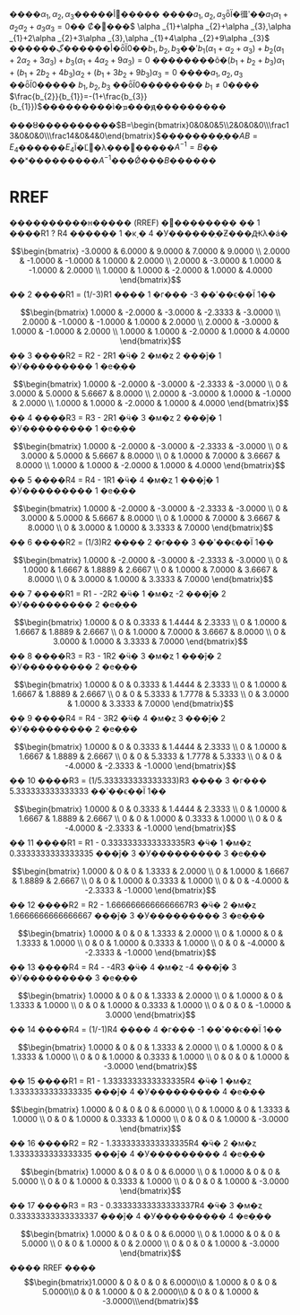 ����$\alpha _{1},\alpha _{2},\alpha _{3}$�����޹أ�����
����$a_{1},a_{2},a_{3}$ȫΪ�㣬ʹ��$a_{1}\alpha _{1}+a_{2}\alpha _{2}+a_{3}\alpha _{3}=0$��
Ȼ�󣬿���$ \alpha _{1}+\alpha _{2}+\alpha _{3},\alpha _{1}+2\alpha _{2}+3\alpha _{3},\alpha _{1}+4\alpha _{2}+9\alpha _{3}$ ������أ������ڲ�ȫΪ0��$b_{1},b_{2},b_{3}$��ʹ$b_{1}(\alpha _{1}+\alpha _{2}+\alpha _{3})+b_{2}(\alpha _{1}+2\alpha _{2}+3\alpha _{3})+b_{3}(\alpha _{1}+4\alpha _{2}+9\alpha _{3})=0$
��������õ�$(b_{1}+b_{2}+b_{3})\alpha _{1}+(b_{1}+2b_{2}+4b_{3})\alpha _{2}+(b_{1}+3b_{2}+9b_{3})\alpha _{3}=0$   ����$a_{1},a_{2},a_{3}$ ��ȫΪ0����� $b_{1},b_{2},b_{3}$ ��ȫΪ0�������� $b_{1}\neq 0$���� $\frac{b_{2}}{b_{1}}=-(1+\frac{b_{3}}{b_{1}})$���������ì�ܡ���ԭ���������

���ȣ����������$B=\begin{bmatrix}0&0&0&5\\2&0&0&0\\\frac13&0&0&0\\\frac14&0&4&0\end{bmatrix}$��������֪��$AB=E_4$������$E_4$Ϊ�Ľ׵�λ���󣩣�����$A^{-1}=B$��
��ˣ���������$A^{-1}$���Ǿ���$B$������

# RREF
����������н����� (RREF)
�𲽽��������
�� 1 ����R1 ? R4
������ 1 �к͵� 4 �У������ֵ�Ƶ���Ԫλ�á�

$$\begin{bmatrix} -3.0000 & 6.0000 & 9.0000 & 7.0000 & 9.0000 \\ 2.0000 & -1.0000 & -1.0000 & 1.0000 & 2.0000 \\ 2.0000 & -3.0000 & 1.0000 & -1.0000 & 2.0000 \\ 1.0000 & 1.0000 & -2.0000 & 1.0000 & 4.0000 \end{bmatrix}$$
�� 2 ����R1 = (1/-3)R1
���� 1 �г��� -3 ��ʹ��ϵ��Ϊ 1��

$$\begin{bmatrix} 1.0000 & -2.0000 & -3.0000 & -2.3333 & -3.0000 \\ 2.0000 & -1.0000 & -1.0000 & 1.0000 & 2.0000 \\ 2.0000 & -3.0000 & 1.0000 & -1.0000 & 2.0000 \\ 1.0000 & 1.0000 & -2.0000 & 1.0000 & 4.0000 \end{bmatrix}$$
�� 3 ����R2 = R2 - 2R1
�ӵ� 2 �м�ȥ 2 ���ĵ� 1 �У��������� 1 �е�ֵ��

$$\begin{bmatrix} 1.0000 & -2.0000 & -3.0000 & -2.3333 & -3.0000 \\ 0 & 3.0000 & 5.0000 & 5.6667 & 8.0000 \\ 2.0000 & -3.0000 & 1.0000 & -1.0000 & 2.0000 \\ 1.0000 & 1.0000 & -2.0000 & 1.0000 & 4.0000 \end{bmatrix}$$
�� 4 ����R3 = R3 - 2R1
�ӵ� 3 �м�ȥ 2 ���ĵ� 1 �У��������� 1 �е�ֵ��

$$\begin{bmatrix} 1.0000 & -2.0000 & -3.0000 & -2.3333 & -3.0000 \\ 0 & 3.0000 & 5.0000 & 5.6667 & 8.0000 \\ 0 & 1.0000 & 7.0000 & 3.6667 & 8.0000 \\ 1.0000 & 1.0000 & -2.0000 & 1.0000 & 4.0000 \end{bmatrix}$$
�� 5 ����R4 = R4 - 1R1
�ӵ� 4 �м�ȥ 1 ���ĵ� 1 �У��������� 1 �е�ֵ��

$$\begin{bmatrix} 1.0000 & -2.0000 & -3.0000 & -2.3333 & -3.0000 \\ 0 & 3.0000 & 5.0000 & 5.6667 & 8.0000 \\ 0 & 1.0000 & 7.0000 & 3.6667 & 8.0000 \\ 0 & 3.0000 & 1.0000 & 3.3333 & 7.0000 \end{bmatrix}$$
�� 6 ����R2 = (1/3)R2
���� 2 �г��� 3 ��ʹ��ϵ��Ϊ 1��

$$\begin{bmatrix} 1.0000 & -2.0000 & -3.0000 & -2.3333 & -3.0000 \\ 0 & 1.0000 & 1.6667 & 1.8889 & 2.6667 \\ 0 & 1.0000 & 7.0000 & 3.6667 & 8.0000 \\ 0 & 3.0000 & 1.0000 & 3.3333 & 7.0000 \end{bmatrix}$$
�� 7 ����R1 = R1 - -2R2
�ӵ� 1 �м�ȥ -2 ���ĵ� 2 �У��������� 2 �е�ֵ��

$$\begin{bmatrix} 1.0000 & 0 & 0.3333 & 1.4444 & 2.3333 \\ 0 & 1.0000 & 1.6667 & 1.8889 & 2.6667 \\ 0 & 1.0000 & 7.0000 & 3.6667 & 8.0000 \\ 0 & 3.0000 & 1.0000 & 3.3333 & 7.0000 \end{bmatrix}$$
�� 8 ����R3 = R3 - 1R2
�ӵ� 3 �м�ȥ 1 ���ĵ� 2 �У��������� 2 �е�ֵ��

$$\begin{bmatrix} 1.0000 & 0 & 0.3333 & 1.4444 & 2.3333 \\ 0 & 1.0000 & 1.6667 & 1.8889 & 2.6667 \\ 0 & 0 & 5.3333 & 1.7778 & 5.3333 \\ 0 & 3.0000 & 1.0000 & 3.3333 & 7.0000 \end{bmatrix}$$
�� 9 ����R4 = R4 - 3R2
�ӵ� 4 �м�ȥ 3 ���ĵ� 2 �У��������� 2 �е�ֵ��

$$\begin{bmatrix} 1.0000 & 0 & 0.3333 & 1.4444 & 2.3333 \\ 0 & 1.0000 & 1.6667 & 1.8889 & 2.6667 \\ 0 & 0 & 5.3333 & 1.7778 & 5.3333 \\ 0 & 0 & -4.0000 & -2.3333 & -1.0000 \end{bmatrix}$$
�� 10 ����R3 = (1/5.333333333333333)R3
���� 3 �г��� 5.333333333333333 ��ʹ��ϵ��Ϊ 1��

$$\begin{bmatrix} 1.0000 & 0 & 0.3333 & 1.4444 & 2.3333 \\ 0 & 1.0000 & 1.6667 & 1.8889 & 2.6667 \\ 0 & 0 & 1.0000 & 0.3333 & 1.0000 \\ 0 & 0 & -4.0000 & -2.3333 & -1.0000 \end{bmatrix}$$
�� 11 ����R1 = R1 - 0.3333333333333335R3
�ӵ� 1 �м�ȥ 0.3333333333333335 ���ĵ� 3 �У��������� 3 �е�ֵ��

$$\begin{bmatrix} 1.0000 & 0 & 0 & 1.3333 & 2.0000 \\ 0 & 1.0000 & 1.6667 & 1.8889 & 2.6667 \\ 0 & 0 & 1.0000 & 0.3333 & 1.0000 \\ 0 & 0 & -4.0000 & -2.3333 & -1.0000 \end{bmatrix}$$
�� 12 ����R2 = R2 - 1.6666666666666667R3
�ӵ� 2 �м�ȥ 1.6666666666666667 ���ĵ� 3 �У��������� 3 �е�ֵ��

$$\begin{bmatrix} 1.0000 & 0 & 0 & 1.3333 & 2.0000 \\ 0 & 1.0000 & 0 & 1.3333 & 1.0000 \\ 0 & 0 & 1.0000 & 0.3333 & 1.0000 \\ 0 & 0 & -4.0000 & -2.3333 & -1.0000 \end{bmatrix}$$
�� 13 ����R4 = R4 - -4R3
�ӵ� 4 �м�ȥ -4 ���ĵ� 3 �У��������� 3 �е�ֵ��

$$\begin{bmatrix} 1.0000 & 0 & 0 & 1.3333 & 2.0000 \\ 0 & 1.0000 & 0 & 1.3333 & 1.0000 \\ 0 & 0 & 1.0000 & 0.3333 & 1.0000 \\ 0 & 0 & 0 & -1.0000 & 3.0000 \end{bmatrix}$$
�� 14 ����R4 = (1/-1)R4
���� 4 �г��� -1 ��ʹ��ϵ��Ϊ 1��

$$\begin{bmatrix} 1.0000 & 0 & 0 & 1.3333 & 2.0000 \\ 0 & 1.0000 & 0 & 1.3333 & 1.0000 \\ 0 & 0 & 1.0000 & 0.3333 & 1.0000 \\ 0 & 0 & 0 & 1.0000 & -3.0000 \end{bmatrix}$$
�� 15 ����R1 = R1 - 1.3333333333333335R4
�ӵ� 1 �м�ȥ 1.3333333333333335 ���ĵ� 4 �У��������� 4 �е�ֵ��

$$\begin{bmatrix} 1.0000 & 0 & 0 & 0 & 6.0000 \\ 0 & 1.0000 & 0 & 1.3333 & 1.0000 \\ 0 & 0 & 1.0000 & 0.3333 & 1.0000 \\ 0 & 0 & 0 & 1.0000 & -3.0000 \end{bmatrix}$$
�� 16 ����R2 = R2 - 1.3333333333333335R4
�ӵ� 2 �м�ȥ 1.3333333333333335 ���ĵ� 4 �У��������� 4 �е�ֵ��

$$\begin{bmatrix} 1.0000 & 0 & 0 & 0 & 6.0000 \\ 0 & 1.0000 & 0 & 0 & 5.0000 \\ 0 & 0 & 1.0000 & 0.3333 & 1.0000 \\ 0 & 0 & 0 & 1.0000 & -3.0000 \end{bmatrix}$$
�� 17 ����R3 = R3 - 0.33333333333333337R4
�ӵ� 3 �м�ȥ 0.33333333333333337 ���ĵ� 4 �У��������� 4 �е�ֵ��

$$\begin{bmatrix} 1.0000 & 0 & 0 & 0 & 6.0000 \\ 0 & 1.0000 & 0 & 0 & 5.0000 \\ 0 & 0 & 1.0000 & 0 & 2.0000 \\ 0 & 0 & 0 & 1.0000 & -3.0000 \end{bmatrix}$$
���� RREF ����
$$\begin{bmatrix}1.0000 & 0 & 0 & 0 & 6.0000\\0 & 1.0000 & 0 & 0 & 5.0000\\0 & 0 & 1.0000 & 0 & 2.0000\\0 & 0 & 0 & 1.0000 & -3.0000\\\end{bmatrix}$$